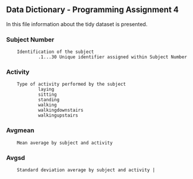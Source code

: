 ## Data Dictionary - Programming Assignment 4

In this file information about the tidy dataset is presented.

### Subject Number
        Identification of the subject 
                .1...30 Unique identifier assigned within Subject Number

### Activity 
        Type of activity performed by the subject
                laying
                sitting
                standing
                walking
                walkingdownstairs
                walkingupstairs
                
### Avgmean       
        Mean average by subject and activity               
### Avgsd         
        Standard deviation average by subject and activity |


